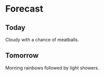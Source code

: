 # Forecast

## Today

Cloudy with a chance of meatballs.

## Tomorrow

Morning rainbows followed by light showers.
